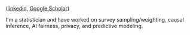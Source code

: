 ([linkedin](https://www.linkedin.com/in/jingang-miao/), 
 [Google Scholar](https://scholar.google.com/citations?user=0u68g4gAAAAJ))

I'm a statistician and have worked on
survey sampling/weighting, causal inference,
AI fairness, privacy, and predictive modeling.
